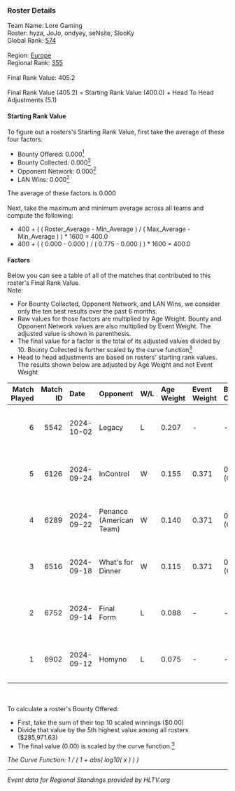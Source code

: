 ### Roster Details<br />
Team Name: Lore Gaming<br />
Roster: hyza, JoJo, ondyey, seNsite, SlooKy<br />
Global Rank: [574](../../standings_global_2025_02_28.md)<br />
<br />
Region: [Europe]( ../../standings_europe_2025_02_28.md)<br />
Regional Rank: [355]( ../../standings_europe_2025_02_28.md)<br />
<br />
Final Rank Value:  405.2<br />
<br />
Final Rank Value (405.2) = Starting Rank Value (400.0) + Head To Head Adjustments (5.1)<br />

#### Starting Rank Value<br />
To figure out a rosters's Starting Rank Value, first take the average of these four factors:<br />
- Bounty Offered: 0.000[<sup>1</sup>](#table2)
- Bounty Collected: 0.000[<sup>2</sup>](#table1)
- Opponent Network: 0.000[<sup>2</sup>](#table1)
- LAN Wins: 0.000[<sup>2</sup>](#table1)

The average of these factors is 0.000<br />
<br />
Next, take the maximum and minimum average across all teams and compute the following:<br />
- 400 + ( ( Roster_Average - Min_Average ) / ( Max_Average - Min_Average ) ) * 1600 = 400.0
- 400 + ( ( 0.000 - 0.000 ) / ( 0.775 - 0.000 ) ) * 1600 = 400.0


#### Factors<br />
Below you can see a table of all of the matches that contributed to this roster's Final Rank Value.<br />
Note:<br />

- For Bounty Collected, Opponent Network, and LAN Wins, we consider only the ten best results over the past 6 months.
- Raw values for those factors are multiplied by Age Weight. Bounty and Opponent Network values are also multiplied by Event Weight. The adjusted value is shown in parenthesis.
- The final value for a factor is the total of its adjusted values divided by 10. Bounty Collected is further scaled by the curve function[<sup>3</sup>](#curveFunction)
- Head to head adjustments are based on rosters' starting rank values. The results shown below are adjusted by Age Weight and not Event Weight
<span id="table1"></span><br />


| Match Played | Match ID | Date       | Opponent                | W/L | Age Weight | Event Weight | Bounty Collected | Opponent Network | LAN Wins  | H2H Adj. | Roster                              |
| -: | -: | :- | :- | :- | :- | :- | :- | :- | :- | -: | :- |
|            6 |     5542 | 2024-10-02 | Legacy                  | L   | 0.207      | -            | -                | -                | -         |    -0.35 | hyza, JoJo, ondyey, seNsite, SlooKy |
|            5 |     6126 | 2024-09-24 | InControl               | W   | 0.155      | 0.371        | 0.000 (0.000)    | 0.006 (0.000)    | 0 (0.000) |     2.42 | hyza, JoJo, ondyey, seNsite, SlooKy |
|            4 |     6289 | 2024-09-22 | Penance (American Team) | W   | 0.140      | 0.371        | 0.000 (0.000)    | 0.004 (0.000)    | 0 (0.000) |     2.19 | hyza, JoJo, ondyey, seNsite, SlooKy |
|            3 |     6516 | 2024-09-18 | What's for Dinner       | W   | 0.115      | 0.371        | 0.000 (0.000)    | 0.000 (0.000)    | 0 (0.000) |     1.80 | hyza, JoJo, ondyey, seNsite, SlooKy |
|            2 |     6752 | 2024-09-14 | Final Form              | L   | 0.088      | -            | -                | -                | -         |    -0.62 | hyza, JoJo, ondyey, seNsite, SlooKy |
|            1 |     6902 | 2024-09-12 | Homyno                  | L   | 0.075      | -            | -                | -                | -         |    -0.32 | hyza, JoJo, ondyey, seNsite, SlooKy |

<br />
<span id="table2"></span><br />
To calculate a roster's Bounty Offered:<br />

- First, take the sum of their top 10 scaled winnings ($0.00)
- Divide that value by the 5th highest value among all rosters ($285,971.63)
- The final value (0.00) is scaled by the curve function.[<sup>3</sup>](#curveFunction)

<span id="curveFunction"></span>_The Curve Function: 1 / ( 1 + abs( log10( x ) ) )_<br />

---
_Event data for Regional Standings provided by HLTV.org_<br />

